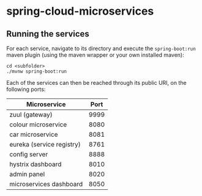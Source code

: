 # spring-cloud-microservices

## Running the services

For each service, navigate to its directory and execute the `spring-boot:run` maven plugin (using the maven wrapper or your own installed maven):
```shell
cd <subfolder>
./mvnw spring-boot:run
```

Each of the services can then be reached through its public URI, on the following ports:

Microservice | Port
--- | ---
zuul (gateway) | 9999
colour microservice | 8080
car microservice | 8081
eureka (service registry) | 8761
config server | 8888
hystrix dashboard | 8010
admin panel | 8020
microservices dashboard | 8050
